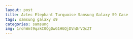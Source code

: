 ```yaml
---
layout: post
title: Aztec Elephant Turquoise Samsung Galaxy S9 Case
tags: samsung galaxy s9
categories: samsung
img: 1rohWmt9qakC0QgDwG1HGQjDVnDrVQcZT
---
```

